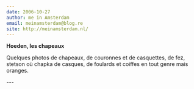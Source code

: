```yaml
---
date: 2006-10-27
author: me in Amsterdam
email: meinamsterdam@blog.re
site: http://meinamsterdam.nl/
---
```


<!-- TB -->
<p><strong>Hoeden, les chapeaux</strong></p>
<p>Quelques photos de chapeaux, de couronnes et de casquettes, de fez, stetson où chapka de casques, de foulards et coiffes en tout genre mais oranges.</p>
---